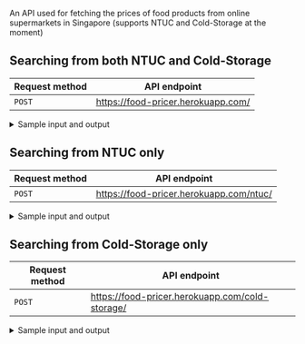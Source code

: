 An API used for fetching the prices of food products from online supermarkets in Singapore (supports NTUC and Cold-Storage at the moment)

## Searching from both NTUC and Cold-Storage

Request method | API endpoint
--- | ---                                                 
`POST`| https://food-pricer.herokuapp.com/

<details><summary>Sample input and output</summary>
  
#### Input 
```JSON
{
  "query" : "chicken breast"
}
  ```
#### Output (abbreviated for brevity)
```JSON
{
    "results": [
        {
            "link": "https://www.fairprice.com.sg/product/kee-song-boneless-breast-300g-13097675",
            "measurement": "300g",
            "price": 2.85,
            "supermarket": "ntuc",
            "title": "Kee Song Fresh Chicken - Boneless Breast"
        },      
        {
            "link": "https://coldstorage.com.sg/h-fresh-chicken-breast-2-5034252",
            "measurement": "1PAK",
            "price": "3.9",
            "supermarket": "cold-storage",
            "title": "Fresh Chicken Breast 2 Pieces"
        }
  ]
}
```
</details>

## Searching from NTUC only

Request method | API endpoint
--- | ---                                                 
`POST`| https://food-pricer.herokuapp.com/ntuc/

<details><summary>Sample input and output</summary>
  
#### Input 
```JSON
{
  "query" : "chicken breast"
}
  ```
#### Output (abbreviated for brevity)
```JSON
{
    "results": [
        {
            "link": "https://www.fairprice.com.sg/product/kee-song-boneless-breast-300g-13097675",
            "measurement": "300g",
            "price": 2.85,
            "supermarket": "ntuc",
            "title": "Kee Song Fresh Chicken - Boneless Breast"
        }
  ]
}
```
</details>

## Searching from Cold-Storage only

Request method | API endpoint
--- | ---                                                 
`POST`| https://food-pricer.herokuapp.com/cold-storage/

<details><summary>Sample input and output</summary>
  
#### Input 
```JSON
{
  "query" : "chicken breast"
}
  ```
#### Output (abbreviated for brevity)
```JSON
{
    "results": [
        {
            "link": "https://coldstorage.com.sg/fresh-s-l-chkn-breast-4-5034255",
            "measurement": "1PAK",
            "price": "7.35",
            "supermarket": "cold-storage",
            "title": "Skinless Chicken Breast 4 Pieces"
        }
  ]
}
```
</details>
